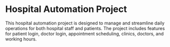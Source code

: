 # Hospital Automation Project

This hospital automation project is designed to manage and streamline daily operations for both hospital staff and patients.
The project includes features for patient login, doctor login, appointment scheduling, clinics, doctors, and working hours.
